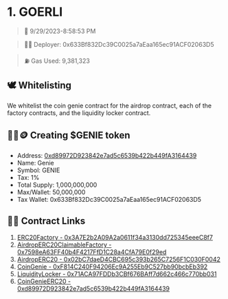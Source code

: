 # 1. GOERLI
<blockquote>📅 9/29/2023-8:58:53 PM</blockquote>

<blockquote>🧞‍♂️ Deployer: 0x633Bf832Dc39C0025a7aEaa165ec91ACF02063D5</blockquote>

<blockquote>⛽️ Gas Used: 9,381,323</blockquote>

## 🕊️ Whitelisting
We whitelist the coin genie contract for the airdrop contract, each of the factory contracts, and the liquidity locker contract.
## 🧞‍♂️🪙 Creating $GENIE token
- Address: [0xd89972D923842e7ad5c6539b422b449fA3164439](https://goerli.etherscan.io/token/0xd89972D923842e7ad5c6539b422b449fA3164439)
- Name: Genie
- Symbol: GENIE
- Tax: 1%
- Total Supply: 1,000,000,000
- Max/Wallet: 50,000,000
- Tax Wallet: 0x633Bf832Dc39C0025a7aEaa165ec91ACF02063D5
## 👷‍♂️ Contract Links
1. [ERC20Factory - 0x3A7E2b2A09A2a0611f34a3130dd725345eeeC8f7](https://goerli.etherscan.io/address/0x3A7E2b2A09A2a0611f34a3130dd725345eeeC8f7)
2. [AirdropERC20ClaimableFactory - 0x7598eA63FF40b4F4217FfD1C28a4CfA79E0f29ed](https://goerli.etherscan.io/address/0x7598eA63FF40b4F4217FfD1C28a4CfA79E0f29ed)
3. [AirdropERC20 - 0x02bC7daeD4CBC695c393b265C7256F1C030F0042](https://goerli.etherscan.io/address/0x02bC7daeD4CBC695c393b265C7256F1C030F0042)
4. [CoinGenie - 0xF814C240F94206Ec9A255Eb9C527bb90bcbEb392](https://goerli.etherscan.io/address/0xF814C240F94206Ec9A255Eb9C527bb90bcbEb392)
5. [LiquidityLocker - 0x71ACA97FDDb3CBf676BAff7d662c466c770bb031](https://goerli.etherscan.io/address/0x71ACA97FDDb3CBf676BAff7d662c466c770bb031)
6. [CoinGenieERC20 - 0xd89972D923842e7ad5c6539b422b449fA3164439](https://goerli.etherscan.io/address/0xd89972D923842e7ad5c6539b422b449fA3164439)

